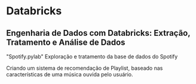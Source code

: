 # Databricks

## Engenharia de Dados com Databricks: Extração, Tratamento e Análise de Dados

"Spotify.pylab"
Exploração e tratamento da base de dados do Spotify


Criando um sistema de recomendação de Playlist, baseado nas características de uma música ouvida pelo usuário.
